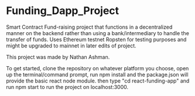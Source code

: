 # Funding_Dapp_Project

Smart Contract Fund-raising project that functions in a decentralized manner on the backend rather than using a bank/intermediary to handle the transfer of funds. Uses Ethereum testnet Ropsten for testing purposes and might be upgraded to mainnet in later edits of project.

This project was made by Nathan Ashman.

To get started, clone the repository on whatever platform you choose, open up the terminal/command prompt, run npm install and the package.json will provide the basic react node module. then type "cd react-funding-app" and run npm start to run the project on localhost:3000.
